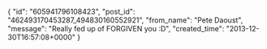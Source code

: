  {
   "id": "605941796108423",
   "post_id": "462493170453287_494830160552921",
   "from_name": "Pete Daoust",
   "message": "Really fed up of FORGIVEN you :D",
   "created_time": "2013-12-30T16:57:08+0000"
 }
